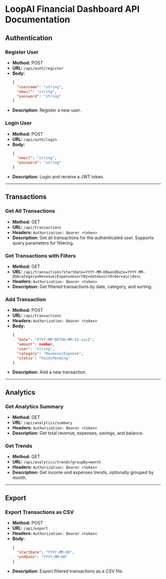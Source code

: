 # LoopAI Financial Dashboard API Documentation

## Authentication

### Register User
- **Method:** POST
- **URL:** `/api/auth/register`
- **Body:**
  ```json
  {
    "username": "string",
    "email": "string",
    "password": "string"
  }
  ```
- **Description:** Register a new user.

### Login User
- **Method:** POST
- **URL:** `/api/auth/login`
- **Body:**
  ```json
  {
    "email": "string",
    "password": "string"
  }
  ```
- **Description:** Login and receive a JWT token.

---

## Transactions

### Get All Transactions
- **Method:** GET
- **URL:** `/api/transactions`
- **Headers:** `Authorization: Bearer <token>`
- **Description:** Get all transactions for the authenticated user. Supports query parameters for filtering.

### Get Transactions with Filters
- **Method:** GET
- **URL:** `/api/transactions?startDate=YYYY-MM-DD&endDate=YYYY-MM-DD&category=Revenue|Expense&sortBy=date&sortOrder=asc|desc`
- **Headers:** `Authorization: Bearer <token>`
- **Description:** Get filtered transactions by date, category, and sorting.

### Add Transaction
- **Method:** POST
- **URL:** `/api/transactions`
- **Headers:** `Authorization: Bearer <token>`
- **Body:**
  ```json
  {
    "date": "YYYY-MM-DDTHH:MM:SS.sssZ",
    "amount": number,
    "user": "string",
    "category": "Revenue|Expense",
    "status": "Paid|Pending"
  }
  ```
- **Description:** Add a new transaction.

---

## Analytics

### Get Analytics Summary
- **Method:** GET
- **URL:** `/api/analytics/summary`
- **Headers:** `Authorization: Bearer <token>`
- **Description:** Get total revenue, expenses, savings, and balance.

### Get Trends
- **Method:** GET
- **URL:** `/api/analytics/trends?groupBy=month`
- **Headers:** `Authorization: Bearer <token>`
- **Description:** Get income and expenses trends, optionally grouped by month.

---

## Export

### Export Transactions as CSV
- **Method:** POST
- **URL:** `/api/export`
- **Headers:** `Authorization: Bearer <token>`
- **Body:**
  ```json
  {
    "startDate": "YYYY-MM-DD",
    "endDate": "YYYY-MM-DD"
  }
  ```
- **Description:** Export filtered transactions as a CSV file. 